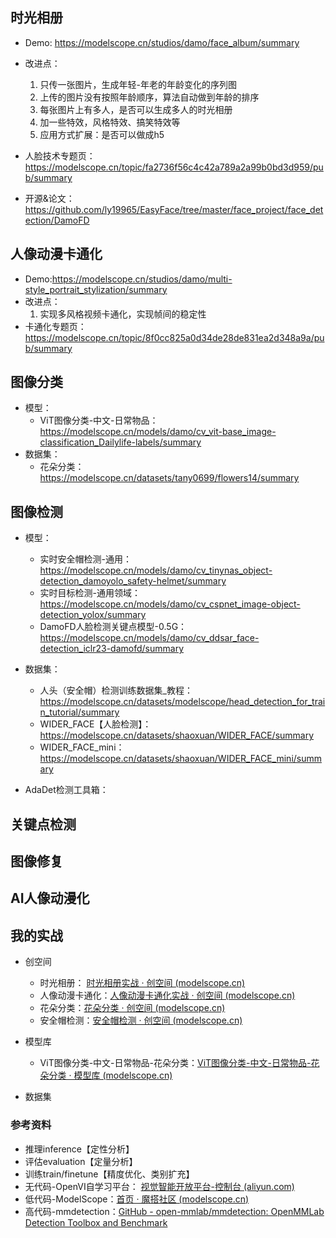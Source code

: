 ## 时光相册

- Demo: https://modelscope.cn/studios/damo/face_album/summary
- 改进点：

    1. 只传一张图片，生成年轻-年老的年龄变化的序列图
    2. 上传的图片没有按照年龄顺序，算法自动做到年龄的排序
    3. 每张图片上有多人，是否可以生成多人的时光相册
    4. 加一些特效，风格特效、搞笑特效等
    5. 应用方式扩展：是否可以做成h5
- 人脸技术专题页： https://modelscope.cn/topic/fa2736f56c4c42a789a2a99b0bd3d959/pub/summary
- 开源&论文：https://github.com/ly19965/EasyFace/tree/master/face_project/face_detection/DamoFD



## 人像动漫卡通化

- Demo:https://modelscope.cn/studios/damo/multi-style_portrait_stylization/summary
- 改进点：
  1. 实现多风格视频卡通化，实现帧间的稳定性
- 卡通化专题页：https://modelscope.cn/topic/8f0cc825a0d34de28de831ea2d348a9a/pub/summary



## 图像分类

- 模型：
  - ViT图像分类-中文-日常物品：https://modelscope.cn/models/damo/cv_vit-base_image-classification_Dailylife-labels/summary
- 数据集：
  - 花朵分类：https://modelscope.cn/datasets/tany0699/flowers14/summary



## 图像检测

- 模型：
  - 实时安全帽检测-通用：https://modelscope.cn/models/damo/cv_tinynas_object-detection_damoyolo_safety-helmet/summary
  - 实时目标检测-通用领域：https://modelscope.cn/models/damo/cv_cspnet_image-object-detection_yolox/summary
  - DamoFD人脸检测关键点模型-0.5G：https://modelscope.cn/models/damo/cv_ddsar_face-detection_iclr23-damofd/summary
- 数据集：
  - 人头（安全帽）检测训练数据集_教程：https://modelscope.cn/datasets/modelscope/head_detection_for_train_tutorial/summary
  - WIDER_FACE【人脸检测】：https://modelscope.cn/datasets/shaoxuan/WIDER_FACE/summary
  - WIDER_FACE_mini：https://modelscope.cn/datasets/shaoxuan/WIDER_FACE_mini/summary

- AdaDet检测工具箱：









## 关键点检测



## 图像修复



## AI人像动漫化



## 我的实战

- 创空间
  - 时光相册： [时光相册实战 · 创空间 (modelscope.cn)](https://modelscope.cn/studios/lskhh/stefanieliang_face_album/summary)
  - 人像动漫卡通化：[人像动漫卡通化实战 · 创空间 (modelscope.cn)](https://modelscope.cn/studios/lskhh/stefanieliang_multi-style_portrait_stylization/summary)
  - 花朵分类：[花朵分类 · 创空间 (modelscope.cn)](https://modelscope.cn/studios/Stefanieliang/classify_flower/summary)
  - 安全帽检测：[安全帽检测 · 创空间 (modelscope.cn)](https://modelscope.cn/studios/Stefanieliang/helmet_detection/summary)

- 模型库
  - ViT图像分类-中文-日常物品-花朵分类：[ViT图像分类-中文-日常物品-花朵分类 · 模型库 (modelscope.cn)](https://modelscope.cn/models/Stefanieliang/cv_vit-base_image-classification_Dailylife-labels_flowers/summary)
- 数据集



### 参考资料

- 推理inference【定性分析】
- 评估evaluation【定量分析】
- 训练train/finetune【精度优化、类别扩充】
- 无代码-OpenVI自学习平台： [视觉智能开放平台-控制台 (aliyun.com)](https://vision.console.aliyun.com/cn-shanghai/ability/workspace/ws-list)
- 低代码-ModelScope：[首页 · 魔搭社区 (modelscope.cn)](https://modelscope.cn/home)
- 高代码-mmdetection：[GitHub - open-mmlab/mmdetection: OpenMMLab Detection Toolbox and Benchmark](https://github.com/open-mmlab/mmdetection)